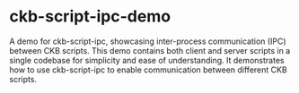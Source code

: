 # ckb-script-ipc-demo

A demo for ckb-script-ipc, showcasing inter-process communication (IPC) between
CKB scripts. This demo contains both client and server scripts in a single
codebase for simplicity and ease of understanding. It demonstrates how to use
ckb-script-ipc to enable communication between different CKB scripts.
